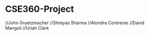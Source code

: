 # CSE360-Project
//John Gruetzmacher
//Shreyas Sharma
//Alondra Contreras
//David Mangoli
//Uriah Clark
